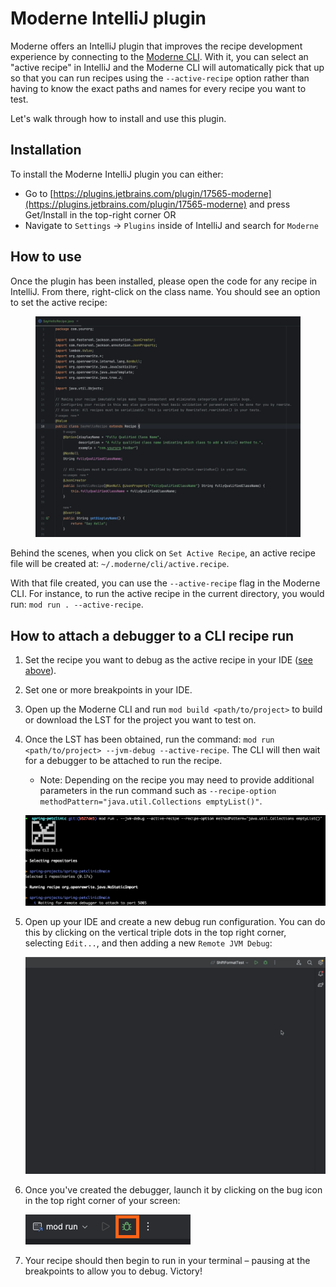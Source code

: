 # Moderne IntelliJ plugin

Moderne offers an IntelliJ plugin that improves the recipe development experience by connecting to the [Moderne CLI](../getting-started/cli-intro.md). With it, you can select an "active recipe" in IntelliJ and the Moderne CLI will automatically pick that up so that you can run recipes using the `--active-recipe` option rather than having to know the exact paths and names for every recipe you want to test.

Let's walk through how to install and use this plugin.

## Installation

To install the Moderne IntelliJ plugin you can either:

* Go to [https://plugins.jetbrains.com/plugin/17565-moderne](https://plugins.jetbrains.com/plugin/17565-moderne) and press Get/Install in the top-right corner OR
* Navigate to `Settings` → `Plugins` inside of IntelliJ and search for `Moderne`

## How to use

Once the plugin has been installed, please open the code for any recipe in IntelliJ. From there, right-click on the class name. You should see an option to set the active recipe:

<figure><img src="../../../.gitbook/assets/select-active-recipe.gif" alt=""><figcaption></figcaption></figure>

Behind the scenes, when you click on `Set Active Recipe`, an active recipe file will be created at: `~/.moderne/cli/active.recipe`.&#x20;

With that file created, you can use the `--active-recipe` flag in the Moderne CLI. For instance, to run the active recipe in the current directory, you would run: `mod run . --active-recipe`.&#x20;

## How to attach a debugger to a CLI recipe run

1. Set the recipe you want to debug as the active recipe in your IDE ([see above](#how-to-use)).
2. Set one or more breakpoints in your IDE.
3. Open up the Moderne CLI and run `mod build <path/to/project>` to build or download the LST for the project you want to test on.
4. Once the LST has been obtained, run the command: `mod run <path/to/project> --jvm-debug --active-recipe`. The CLI will then wait for a debugger to be attached to run the recipe.
    * Note: Depending on the recipe you may need to provide additional parameters in the run command such as `--recipe-option methodPattern="java.util.Collections emptyList()"`.

    ![Debugger attaching](/.gitbook/assets/debugger-wait.png)

5. Open up your IDE and create a new debug run configuration. You can do this by clicking on the vertical triple dots in the top right corner, selecting `Edit...`, and then adding a new `Remote JVM Debug`: 

    ![Adding Remote JVM Debugger](/.gitbook/assets/add-debug-config.gif)

6. Once you've created the debugger, launch it by clicking on the bug icon in the top right corner of your screen:

    ![Debug icon](/.gitbook/assets/debug-icon.png)

7. Your recipe should then begin to run in your terminal – pausing at the breakpoints to allow you to debug. Victory!